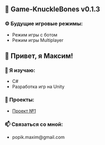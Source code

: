 <h2>📱 Game-KnuckleBones v0.1.3</h2>

<h3>⚙️ Будущие игровые режимы:</h3>
<ul>
    <li>Режим игры с ботом</li>
    <li>Режим игры Multiplayer </li>
</ul>

<h2>👤 Привет, я Максим!</h2>

<h3>🌱 Я изучаю:</h3>
<ul>
    <li>C#</li>
    <li>Разработка игр на Unity</li>
</ul>

<h3>💼  Проекты:</h3>
<ul>
    <li> <a href="https://github.com/TRONMAXS/Game-KnuckleBones/tree/master">Проект №1</a></li>
</ul>

<h3>📫 Связаться со мной:</h3>
<ul>
    <li>popik.maxim@gmail.com</a></li>
</ul>

